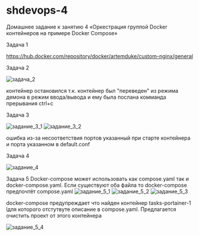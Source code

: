 # shdevops-4

Домашнее задание к занятию 4 «Оркестрация группой Docker контейнеров на примере Docker Compose»

Задача 1

https://hub.docker.com/repository/docker/artemduke/custom-nginx/general

Задача 2

![задача_2](https://github.com/ArtemDuke/shdevops-4/assets/161213872/654aff73-3e1d-420f-968d-5fad27b1d371)

контейнер остановился т.к. контейнер был "переведен" из режима демона в режим ввода/вывода и ему была послана комманда прерывания ctrl+c

Задача 3

![задание_3_1](https://github.com/ArtemDuke/shdevops-4/assets/161213872/e403365c-43f5-4784-8db7-7d1065c9caf7)
![задание_3_2](https://github.com/ArtemDuke/shdevops-4/assets/161213872/25e5869d-d117-4cdc-9ecb-9b5687f9330c)

ошибка из-за несоответствия портов указанный при старте контейнера и порта указанном в default.conf 

Задача 4

![задание_4](https://github.com/ArtemDuke/shdevops-4/assets/161213872/99098d52-5df2-4999-991a-44bf9956846b)

Задача 5
Docker-compose может использовать как compose.yaml так и docker-compose.yaml. Если существуют оба файла то docker-compose предпочтёт compose.yaml
![задание_5_1](https://github.com/ArtemDuke/shdevops-4/assets/161213872/50d0f2eb-5af2-4420-b48e-abf1c452b99c)
![задание_5_2](https://github.com/ArtemDuke/shdevops-4/assets/161213872/5b95a27e-b914-49a7-9534-cecded594d81)
![задание_5_3](https://github.com/ArtemDuke/shdevops-4/assets/161213872/c784b031-8ecb-468a-b020-f419fe0f9054)

docker-compose предупреждает что найден контейнер tasks-portainer-1 lдля которого отстутвуте описание в compose.yaml. Предлагается очистить проект от этого контейнера 

 ![задание_5_4](https://github.com/ArtemDuke/shdevops-4/assets/161213872/bf1adb4f-09f5-42d5-8c0f-3f650bb51cae)
